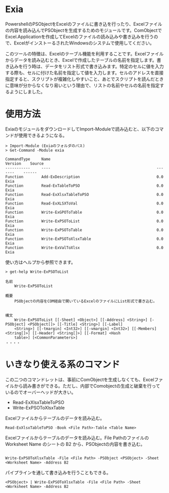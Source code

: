 # Exia
PowershellのPSObjectをExcelのファイルに書き込を行ったり、Excelファイルの内容を読み込んでPSObjectを生成するためのモジュールです。ComObjectでExcel.Applicationを作成してExcelのファイルの読み込みや書き込みを行うので、ExcelがインストーるされたWindowsのシステムで使用してください。

このツールの特徴は、Excelのテーブル機能を利用することです。Excelファイルからデータを読み込むとき、Excelで作成したテーブルの名前を指定します。書き込みを行う時は、データをリスト形式で書き込みます。特定のセルに値を入力する際も、セルに付けた名前を指定して値を入力します。セルのアドレスを直接指定すると、スクリプトが複雑化しやすいこと、あとでスクリプトを読んだときに意味が分からなくなり易いという理由で、リストの名前やセルの名前を指定するようにしました。

# 使用方法
ExiaのモジュールをダウンロードしてImport-Moduleで読み込むと、以下のコマンドが使用できるようになる。

```
> Import-Module (Exiaのフォルダのパス)
> Get-Command -Module exia

CommandType     Name                                               Version    Source
-----------     ----                                               -------    ------
Function        Add-ExDescription                                  0.0        Exia
Function        Read-ExTableToPSO                                  0.0        Exia
Function        Read-ExXlsxTableToPSO                              0.0        Exia
Function        Read-ExXLSXToVal                                   0.0        Exia
Function        Write-ExGPOToTable                                 0.0        Exia
Function        Write-ExPSOToList                                  0.0        Exia
Function        Write-ExPSOToTable                                 0.0        Exia
Function        Write-ExPSOToXlsxTable                             0.0        Exia
Function        Write-ExValToXlsx                                  0.0        Exia
```

使い方はヘルプから参照できます。

```
> get-help Write-ExPSOToList

名前
    Write-ExPSOToList

概要
    PSObjectの内容をCOM経由で開いているExcelのファイルにList形式で書き込む。


構文
    Write-ExPSOToList [[-Sheet] <Object>] [[-Address] <String>] [-PSObject] <PSObject[]> [[-Title] <String>] [[-Label]
    <String>] [[-tmargin] <Int32>] [[-vmargin] <Int32>] [[-Members] <String[]>] [[-Header] <String[]>] [[-Format] <Hash
    table>] [<CommonParameters>]
・・・・
```


# いきなり使える系のコマンド
この二つのコマンドレットは、事前にComObjectを生成しなくても、Excelファイルから読み書きができる。ただし、内部でComobjectの生成と破棄を行っているのでオーバーヘッドが大きい。

- Read-ExXlsxTableToPSO
- Write-ExPSOToXlsxTable

Excelファイルからテーブルのデータを読み込む。
```
Read-ExXlsxTableToPSO -Book <File Path>-Table <Table Name>
```

Excelファイルからテーブルのデータを読み込む。File Pathのファイルの Worksheet Name のシートの B2 から、PSObjectの内容を書き込む。
```

Write-ExPSOToXlsxTable -File <File Path> -PSObject <PSObject> -Sheet <Worksheet Name> -Address B2
```
パイプラインを通して書き込みを行うこともできる。
```
<PSObject> | Write-ExPSOToXlsxTable -File <File Path> -Sheet <Worksheet Name> -Address B2
```
